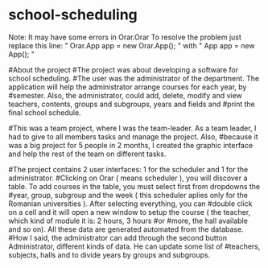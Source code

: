# school-scheduling

Note: It may have some errors in Orar.Orar 
To resolve the problem just replace this line: " Orar.App app = new Orar.App(); " with " App app = new App(); "

#About the project
#The project was about developing a software for school scheduling.
#The user was the administrator of the department. The application will help the administrator arrange courses for each year, by #semester. Also, the administrator, could add, delete, modify and view teachers, contents, groups and subgroups, years and fields and #print the final school schedule.

#This was a team project, where I was the team-leader. As a team leader, I had to give to all members tasks and manage the project. Also, #because it was a big project for 5 people in 2 months, I created the graphic interface and help the rest of the team on different tasks.

#The project contains 2 user interfaces: 1 for the scheduler and 1 for the administrator.
#Clicking on Orar ( means scheduler ), you will discover a table. To add courses in the table, you must select first from dropdowns the #year, group, subgroup and the week ( this scheduler aplies only for the Romanian universities ). After selecting everything, you can #double click on a cell and it will open a new window to setup the course ( the teacher, which kind of module it is: 2 hours, 3 hours #or #more, the hall available and so on). All these data are generated automated from the database.
#How I said, the administrator can add through the second button Administrator, different kinds of data. He can update some list of #teachers, subjects, halls and to divide years by groups and subgroups.
